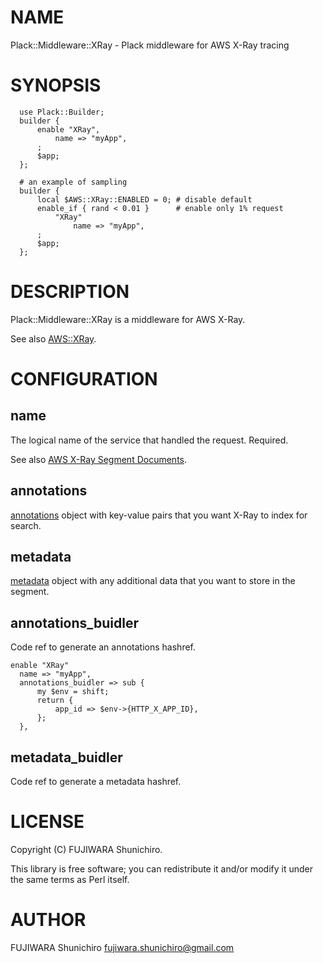 # NAME

Plack::Middleware::XRay - Plack middleware for AWS X-Ray tracing

# SYNOPSIS

      use Plack::Builder;
      builder {
          enable "XRay",
              name => "myApp",
          ;
          $app;
      };

      # an example of sampling
      builder {
          local $AWS::XRay::ENABLED = 0; # disable default
          enable_if { rand < 0.01 }      # enable only 1% request
              "XRay"
                  name => "myApp",
          ;
          $app;
      };

# DESCRIPTION

Plack::Middleware::XRay is a middleware for AWS X-Ray.

See also [AWS::XRay](https://metacpan.org/pod/AWS::XRay).

# CONFIGURATION

## name

The logical name of the service that handled the request. Required.

See also [AWS X-Ray Segment Documents](https://docs.aws.amazon.com/xray/latest/devguide/xray-api-segmentdocuments.html).

## annotations

[annotations](https://docs.aws.amazon.com/xray/latest/devguide/xray-api-segmentdocuments.html#api-segmentdocuments-annotations) object with key-value pairs that you want X-Ray to index for search.

## metadata

[metadata](https://docs.aws.amazon.com/xray/latest/devguide/xray-api-segmentdocuments.html#api-segmentdocuments-metadata) object with any additional data that you want to store in the segment.

## annotations\_buidler

Code ref to generate an annotations hashref.

    enable "XRay"
      name => "myApp",
      annotations_buidler => sub {
          my $env = shift;
          return {
              app_id => $env->{HTTP_X_APP_ID},
          };
      },

## metadata\_buidler

Code ref to generate a metadata hashref.

# LICENSE

Copyright (C) FUJIWARA Shunichiro.

This library is free software; you can redistribute it and/or modify
it under the same terms as Perl itself.

# AUTHOR

FUJIWARA Shunichiro <fujiwara.shunichiro@gmail.com>
